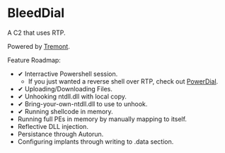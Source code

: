 # BleedDial
A C2 that uses RTP.

Powered by [Tremont](https://github.com/chomphuthip/tremont).

Feature Roadmap:
* ✔ Interractive Powershell session.
    * If you just wanted a reverse shell over RTP, check out [PowerDial](https://github.com/chomphuthip/powerdial).
* ✔ Uploading/Downloading Files.
* ✔ Unhooking ntdll.dll with local copy.
* ✔ Bring-your-own-ntdll.dll to use to unhook.
* ✔ Running shellcode in memory.
* Running full PEs in memory by manually mapping to itself.
* Reflective DLL injection.
* Persistance through Autorun.
* Configuring implants through writing to .data section.
